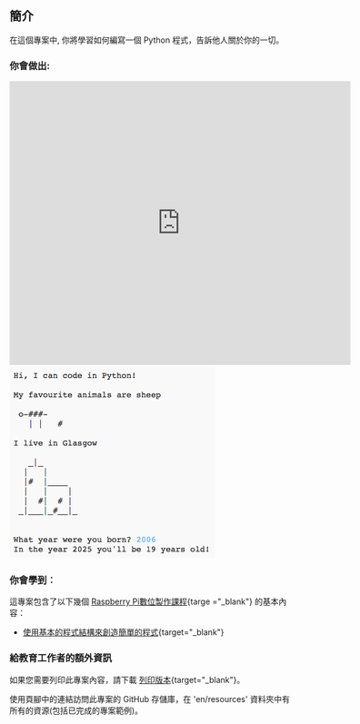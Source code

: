 ## 簡介

在這個專案中, 你將學習如何編寫一個 Python 程式，告訴他人關於你的一切。

### 你會做出:

<div class="trinket">
  <iframe src="https://trinket.io/embed/python/ec00ba73b0?outputOnly=true&start=result" width="600" height="500" frameborder="0" marginwidth="0" marginheight="0" allowfullscreen>
  </iframe>
  <img src="images/me-final.png">
</div>

### 你會學到︰

這專案包含了以下幾個 [Raspberry Pi數位製作課程](http://rpf.io/curriculum){targe ="_blank"} 的基本內容：

+ [使用基本的程式結構來創造簡單的程式](https://www.raspberrypi.org/curriculum/programming/creator){target="_blank"}

### 給教育工作者的額外資訊

如果您需要列印此專案內容，請下載 [列印版本](https://projects.raspberrypi.org/zh-TW/projects/about-me/print){target="_blank"}。

使用頁腳中的連結訪問此專案的 GitHub 存儲庫，在 'en/resources' 資料夾中有所有的資源(包括已完成的專案範例)。